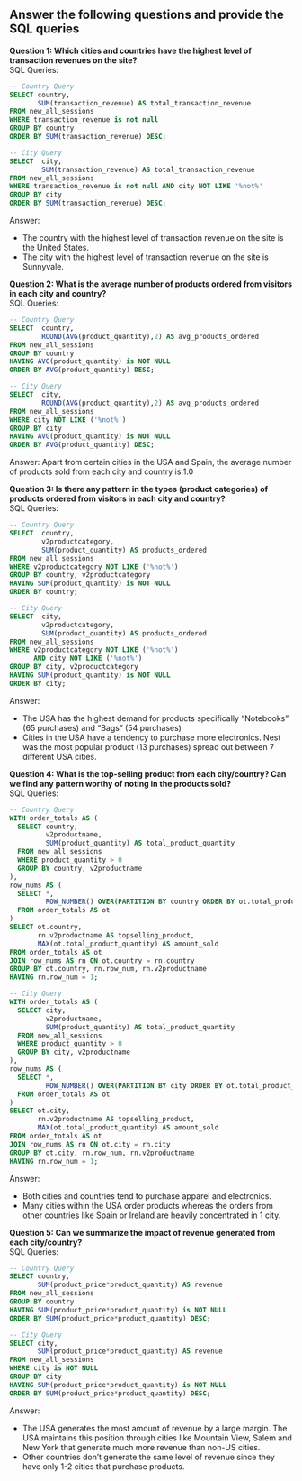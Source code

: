 ## Answer the following questions and provide the SQL queries
    
**Question 1: Which cities and countries have the highest level of transaction revenues on the site?** <br>
SQL Queries:
```SQL
-- Country Query
SELECT country,
       SUM(transaction_revenue) AS total_transaction_revenue
FROM new_all_sessions
WHERE transaction_revenue is not null 
GROUP BY country
ORDER BY SUM(transaction_revenue) DESC;
```
```SQL
-- City Query
SELECT  city,
        SUM(transaction_revenue) AS total_transaction_revenue
FROM new_all_sessions
WHERE transaction_revenue is not null AND city NOT LIKE '%not%'
GROUP BY city
ORDER BY SUM(transaction_revenue) DESC;
```
Answer:
* The country with the highest level of transaction revenue on the site is the United States.
* The city with the highest level of transaction revenue on the site is Sunnyvale.

**Question 2: What is the average number of products ordered from visitors in each city and country?** <br>
SQL Queries:
```SQL
-- Country Query
SELECT 	country,
        ROUND(AVG(product_quantity),2) AS avg_products_ordered
FROM new_all_sessions 
GROUP BY country
HAVING AVG(product_quantity) is NOT NULL
ORDER BY AVG(product_quantity) DESC;
```
```SQL
-- City Query
SELECT 	city,
        ROUND(AVG(product_quantity),2) AS avg_products_ordered
FROM new_all_sessions 
WHERE city NOT LIKE ('%not%')
GROUP BY city
HAVING AVG(product_quantity) is NOT NULL
ORDER BY AVG(product_quantity) DESC;
```
Answer:
Apart from certain cities in the USA and Spain, the average number of products sold from each city and country is 1.0

**Question 3: Is there any pattern in the types (product categories) of products ordered from visitors in each city and country?** <br>
SQL Queries:
```SQL
-- Country Query
SELECT 	country,
        v2productcategory,
        SUM(product_quantity) AS products_ordered
FROM new_all_sessions 
WHERE v2productcategory NOT LIKE ('%not%')
GROUP BY country, v2productcategory
HAVING SUM(product_quantity) is NOT NULL
ORDER BY country;
```
```SQL
-- City Query
SELECT 	city,
        v2productcategory,
        SUM(product_quantity) AS products_ordered
FROM new_all_sessions 
WHERE v2productcategory NOT LIKE ('%not%')
      AND city NOT LIKE ('%not%') 
GROUP BY city, v2productcategory
HAVING SUM(product_quantity) is NOT NULL
ORDER BY city;
```
Answer: <br>
* The USA has the highest demand for products specifically “Notebooks” (65 purchases) and “Bags” (54 purchases)
* Cities in the USA have a tendency to purchase more electronics. Nest was the most popular product (13 purchases) spread out between 7 different USA cities.

**Question 4: What is the top-selling product from each city/country? Can we find any pattern worthy of noting in the products sold?** <br>
SQL Queries:
```SQL
-- Country Query
WITH order_totals AS (
  SELECT country,
         v2productname,
         SUM(product_quantity) AS total_product_quantity
  FROM new_all_sessions
  WHERE product_quantity > 0
  GROUP BY country, v2productname
),
row_nums AS (
  SELECT *, 
         ROW_NUMBER() OVER(PARTITION BY country ORDER BY ot.total_product_quantity) AS row_num
  FROM order_totals AS ot
)	
SELECT ot.country,
       rn.v2productname AS topselling_product, 
       MAX(ot.total_product_quantity) AS amount_sold
FROM order_totals AS ot
JOIN row_nums AS rn ON ot.country = rn.country
GROUP BY ot.country, rn.row_num, rn.v2productname
HAVING rn.row_num = 1;
```
```SQL
-- City Query
WITH order_totals AS (
  SELECT city,
         v2productname,
         SUM(product_quantity) AS total_product_quantity
  FROM new_all_sessions
  WHERE product_quantity > 0
  GROUP BY city, v2productname
),
row_nums AS (
  SELECT *, 
         ROW_NUMBER() OVER(PARTITION BY city ORDER BY ot.total_product_quantity) AS row_num
  FROM order_totals AS ot
)	
SELECT ot.city,
       rn.v2productname AS topselling_product, 
       MAX(ot.total_product_quantity) AS amount_sold
FROM order_totals AS ot
JOIN row_nums AS rn ON ot.city = rn.city
GROUP BY ot.city, rn.row_num, rn.v2productname
HAVING rn.row_num = 1;
```
Answer:
* Both cities and countries tend to purchase apparel and electronics. 
* Many cities within the USA order products whereas the orders from other countries like Spain or Ireland are heavily concentrated in 1 city.

**Question 5: Can we summarize the impact of revenue generated from each city/country?** <br>
SQL Queries:
```SQL
-- Country Query
SELECT country,
       SUM(product_price*product_quantity) AS revenue
FROM new_all_sessions
GROUP BY country
HAVING SUM(product_price*product_quantity) is NOT NULL
ORDER BY SUM(product_price*product_quantity) DESC;
```
```SQL
-- City Query
SELECT city,
       SUM(product_price*product_quantity) AS revenue
FROM new_all_sessions
WHERE city is NOT NULL
GROUP BY city
HAVING SUM(product_price*product_quantity) is NOT NULL
ORDER BY SUM(product_price*product_quantity) DESC;
```
Answer:
* The USA generates the most amount of revenue by a large margin. The USA maintains this position through cities like Mountain View, Salem and New York that generate much more revenue than non-US cities.
* Other countries don’t generate the same level of revenue since they have only 1-2 cities that purchase products.
